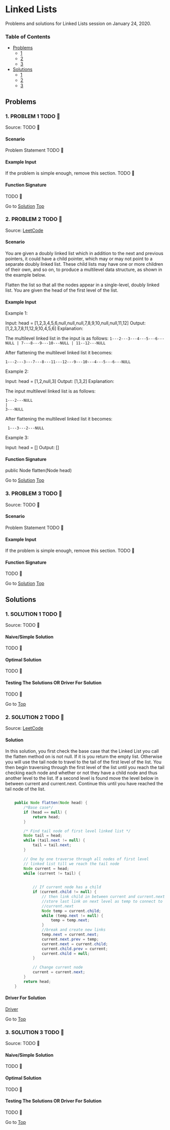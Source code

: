 <!-- Don't remove -->
<a name="top"/>

# Linked Lists

Problems and solutions for Linked Lists session on January 24, 2020.

### Table of Contents

* [Problems](#problems)
  * [1](#p1)
  * [2](#p2)
  * [3](#p3)
* [Solutions](#solutions)
  * [1](#s1)
  * [2](#s2)
  * [3](#s3)

<!-- Don't remove -->
<a name="problems"/>

## Problems

<a name="p1"/>

### 1. PROBLEM 1 TODO :bug:

Source: TODO :bug:

#### Scenario

Problem Statement TODO :bug:

#### Example Input

If the problem is simple enough, remove this section. TODO :bug:

#### Function Signature

TODO :bug:

<!-- Don't remove -->
Go to [Solution](#s1)   [Top](#top)

<!-- Don't remove -->
<a name="p2"/>

### 2. PROBLEM 2 TODO :bug:

Source: [LeetCode](https://leetcode.com/problems/flatten-a-multilevel-doubly-linked-list/)

#### Scenario

You are given a doubly linked list which in addition to the next and previous pointers, it could have a child pointer, which may or may not point to a separate doubly linked list. These child lists may have one or more children of their own, and so on, to produce a multilevel data structure, as shown in the example below.

Flatten the list so that all the nodes appear in a single-level, doubly linked list. You are given the head of the first level of the list.


#### Example Input

Example 1:

Input: head = [1,2,3,4,5,6,null,null,null,7,8,9,10,null,null,11,12]
Output: [1,2,3,7,8,11,12,9,10,4,5,6]
Explanation:

The multilevel linked list in the input is as follows:
``
	1---2---3---4---5---6---NULL
		|
		7---8---9---10---NULL
	    	|
	   	 11--12---NULL
``

After flattening the multilevel linked list it becomes:

	1---2---3---7---8---11---12---9---10---4---5---6---NULL

Example 2:

Input: head = [1,2,null,3]
Output: [1,3,2]
Explanation:

The input multilevel linked list is as follows:

  	1---2---NULL
  	|
  	3---NULL
  
 After flattening the multilevel linked list it becomes:
 
 	 1---3---2---NULL
	 
Example 3:

Input: head = []
Output: []

#### Function Signature

public Node flatten(Node head)

<!-- Don't remove -->
Go to [Solution](#s2)   [Top](#top)

<!-- Don't remove -->
<a name="p3"/>

### 3. PROBLEM 3 TODO :bug:

Source: TODO :bug:

#### Scenario

Problem Statement TODO :bug:

#### Example Input

If the problem is simple enough, remove this section. TODO :bug:

#### Function Signature

TODO :bug:

<!-- Don't remove -->
Go to [Solution](#s3)   [Top](#top)

<!-- Don't remove -->
<a name="solutions"/>

## Solutions

<!-- Don't remove -->
<a name="s1"/>

### 1. SOLUTION 1 TODO :bug:

Source: TODO :bug:

#### Naive/Simple Solution

TODO :bug:

#### Optimal Solution

TODO :bug:

#### Testing The Solutions OR Driver For Solution

TODO :bug:

<!-- Don't remove -->
Go to [Top](#top)

<!-- Don't remove -->
<a name="s2"/>

### 2. SOLUTION 2 TODO :bug:

Source: [LeetCode](https://leetcode.com/problems/flatten-a-multilevel-doubly-linked-list/)

#### Solution
In this solution, you first check the base case that the Linked List you call the flatten method on is not null. If it is you return the empty list. Otherwise you will use the tail node to travel to the tail of the first level of the list. You then begin traversing through the first level of the list until you reach the tail checking each node and whether or not they have a child node and thus another level to the list. If a second level is found move the level below in between current and current.next. Continue this until you have reached the tail node of the list.

```java

	public Node flatten(Node head) {
		/*Base case*/
		if (head == null) { 
			return head; 
		} 

		/* Find tail node of first level linked list */
		Node tail = head; 
		while (tail.next != null) { 
			tail = tail.next; 
		} 

		// One by one traverse through all nodes of first level 
		// linked list till we reach the tail node 
		Node current = head; 
		while (current != tail) { 
			

			// If current node has a child 
			if (current.child != null) { 
				// then link child in between current and current.next
				//store last link on next level as temp to connect to
				//current.next
				Node temp = current.child; 
				while (temp.next != null) { 
					temp = temp.next; 
				} 
				//break and create new links
				temp.next = current.next;
				current.next.prev = temp;
				current.next = current.child; 
				current.child.prev = current;
				current.child = null;
			} 

			// Change current node 
			current = current.next; 
		} 
		return head;
	}
```

#### Driver For Solution

[Driver](CTCI/2020-01-Winter/1_linked_lists/Flatten_Multilevel_Doubly_Linked_List/LinkeList.java)

<!-- Don't remove -->
Go to [Top](#top)

<!-- Don't remove -->
<a name="s3"/>

### 3. SOLUTION 3 TODO :bug:

Source: TODO :bug:

#### Naive/Simple Solution 

TODO :bug:

#### Optimal Solution

TODO :bug:

#### Testing The Solutions OR Driver For Solution

TODO :bug:

<!-- Don't remove -->
Go to [Top](#top)

